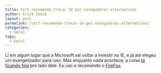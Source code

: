 ```yaml
---
title: Cert recomenda trocar IE por navegadores alternativos
author: Erick Sasse
layout: post
permalink: /cert-recomenda-trocar-ie-por-navegadores-alternativos/
categories:
  - Geral
tags:
  - Geral
---
```

Li em algum lugar que a Microsoft vai voltar a investir no IE, e j&aacute; at&eacute; elegeu um evangelizador para isso. Mas enquanto nada acontece, a coisa [t&aacute; ficando feia][1] pro lado dele. Eu uso e recomendo o [FireFox][2].

 [1]: http://www1.folha.uol.com.br/folha/informatica/ult124u16318.shtml
 [2]: http://www.mozilla.org/products/firefox/